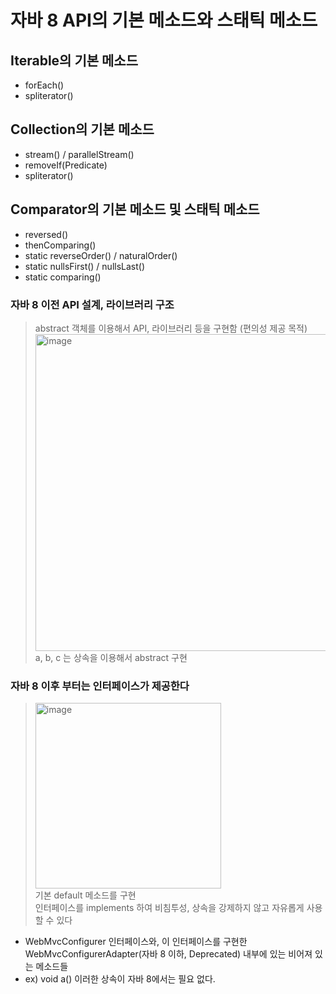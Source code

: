 # 자바 8 API의 기본 메소드와 스태틱 메소드

## Iterable의 기본 메소드
  - forEach()
  - spliterator()

## Collection의 기본 메소드
  - stream() / parallelStream()
  - removeIf(Predicate)
  - spliterator()

## Comparator의 기본 메소드 및 스태틱 메소드
  - reversed()
  - thenComparing()
  - static reverseOrder() / naturalOrder()
  - static nullsFirst() / nullsLast()
  - static comparing()

### 자바 8 이전 API 설계, 라이브러리 구조
  > abstract 객체를 이용해서 API, 라이브러리 등을 구현함 (편의성 제공 목적)  
  > <img width="507" alt="image" src="https://user-images.githubusercontent.com/35948339/116230247-5c44ab00-a792-11eb-862e-10c96133e9f5.png">  
  > a, b, c 는 상속을 이용해서 abstract 구현

### 자바 8 이후 부터는 인터페이스가 제공한다  
  > <img width="297" alt="image" src="https://user-images.githubusercontent.com/35948339/116230645-dbd27a00-a792-11eb-8149-4072d4f01cc5.png"><br>
  > 기본 default 메소드를 구현  
  > 인터페이스를 implements 하여 비침투성, 상속을 강제하지 않고 자유롭게 사용할 수 있다  

  - WebMvcConfigurer 인터페이스와, 이 인터페이스를 구현한 WebMvcConfigurerAdapter(자바 8 이하, Deprecated) 내부에 있는 비어져 있는 메소드들 
  - ex) void a() 이러한 상속이 자바 8에서는 필요 없다.
